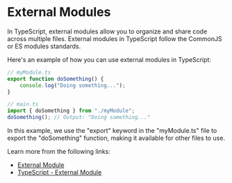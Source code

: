 # External Modules

In TypeScript, external modules allow you to organize and share code across multiple files. External modules in TypeScript follow the CommonJS or ES modules standards.

Here's an example of how you can use external modules in TypeScript:

```typescript
// myModule.ts
export function doSomething() {
    console.log("Doing something...");
}

// main.ts
import { doSomething } from "./myModule";
doSomething(); // Output: "Doing something..."
```

In this example, we use the "export" keyword in the "myModule.ts" file to export the "doSomething" function, making it available for other files to use.

Learn more from the following links:

- [External Module](https://www.javatpoint.com/typescript-module)
- [TypeScript - External Module](https://learncodeweb.com/typescript/modules-in-typescript-explain-with-an-example/)